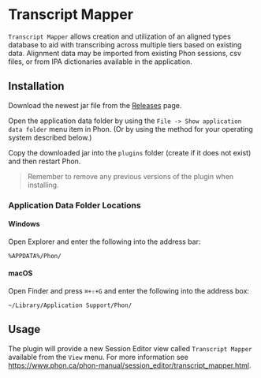 # Transcript Mapper

``Transcript Mapper`` allows creation and utilization of an aligned types database to aid with 
transcribing across multiple tiers based on existing data. Alignment data may be imported 
from existing Phon sessions, csv files, or from IPA dictionaries available in the application.

## Installation

Download the newest jar file from the [Releases](https://github.com/phon-ca/phon-transcript-mapper-plugin/releases/) 
page.

Open the application data folder by using the ```File -> Show application data folder``` menu item in Phon. (Or by using
the method for your operating system described below.)

Copy the downloaded jar into the ```plugins``` folder (create if it does not exist) and then restart Phon.

> Remember to remove any previous versions of the plugin when installing.

### Application Data Folder Locations

#### Windows

Open Explorer and enter the following into the address bar:

```
%APPDATA%/Phon/
```

#### macOS

Open Finder and press ```⌘+⇧+G``` and enter the following into the address box:

```
~/Library/Application Support/Phon/
```

## Usage

The plugin will provide a new Session Editor view called ``Transcript Mapper`` available from the ```View```
 menu. For more information see https://www.phon.ca/phon-manual/session_editor/transcript_mapper.html.
